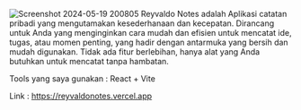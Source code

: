 ![Screenshot 2024-05-19 200805](https://github.com/reyvaldoshivapramudya/aplikasi-catatan-pribadi-react/assets/106213143/93bb1cbc-70e6-4ef4-af5b-850830463df4)
Reyvaldo Notes adalah Aplikasi catatan pribadi yang mengutamakan kesederhanaan dan kecepatan. Dirancang untuk Anda yang menginginkan cara mudah dan efisien untuk mencatat ide, tugas, atau momen penting, yang hadir dengan antarmuka yang bersih dan mudah digunakan. Tidak ada fitur berlebihan, hanya alat yang Anda butuhkan untuk mencatat tanpa hambatan.

Tools yang saya gunakan : React + Vite

Link : https://reyvaldonotes.vercel.app
